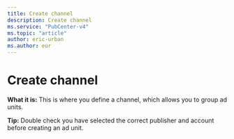 ```yaml
---
title: Create channel
description: Create channel
ms.service: "PubCenter-v4"
ms.topic: "article"
author: eric-urban
ms.author: eur
---
```


# Create channel

**What it is:**  This is where you define a channel, which allows you to group ad units.

**Tip:**  Double check you have selected the correct publisher and account before creating an ad unit.


